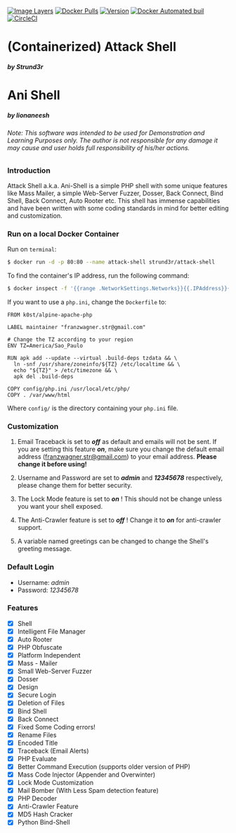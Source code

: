 [//]: # (Badges)
[![Image Layers](https://images.microbadger.com/badges/image/strund3r/attack-shell.svg)](https://microbadger.com/images/strund3r/attack-shell "Get your own image badge on microbadger.com")
[![Docker Pulls](https://img.shields.io/docker/pulls/strund3r/attack-shell.svg)](https://hub.docker.com/r/strund3r/attack-shell/) [![Version](https://images.microbadger.com/badges/version/strund3r/attack-shell.svg)](https://microbadger.com/images/strund3r/attack-shell "Get your own version badge on microbadger.com") [![Docker Automated buil](https://img.shields.io/docker/automated/strund3r/attack-shell.svg)](https://hub.docker.com/r/strund3r/attack-shell/) [![CircleCI](https://circleci.com/gh/Strund3r/Attack-Shell.svg?style=svg)](https://circleci.com/gh/Strund3r/Attack-Shell)

# **(Containerized) Attack Shell**
##### 	*by Strund3r*

# **Ani Shell**
##### 	*by lionaneesh*

###### *Note: This software was intended to be used for Demonstration and Learning Purposes only. The author is not responsible for any damage it may cause and user holds full responsibility of his/her actions.*

### **Introduction**

Attack Shell a.k.a. Ani-Shell is a simple PHP shell with some unique features like Mass Mailer, a simple Web-Server Fuzzer, Dosser, Back Connect, Bind Shell, Back Connect, Auto Rooter etc.
This shell has immense capabilities and have been written with some coding standards in mind for better editing and customization.

### **Run on a local Docker Container**

Run on `terminal`:
```sh
$ docker run -d -p 80:80 --name attack-shell strund3r/attack-shell
```

To find the container's IP address, run the following command:
```sh
$ docker inspect -f '{{range .NetworkSettings.Networks}}{{.IPAddress}}{{end}}' attack-shell
```

If you want to use a `php.ini`, change the `Dockerfile` to:
```
FROM k0st/alpine-apache-php

LABEL maintainer "franzwagner.str@gmail.com"

# Change the TZ according to your region
ENV TZ=America/Sao_Paulo

RUN apk add --update --virtual .build-deps tzdata && \
  ln -snf /usr/share/zoneinfo/${TZ} /etc/localtime && \
  echo "${TZ}" > /etc/timezone && \
  apk del .build-deps

COPY config/php.ini /usr/local/etc/php/
COPY . /var/www/html
```
Where `config/` is the directory containing your `php.ini` file.

### **Customization**

1. Email Traceback is set to **_off_** as default and emails will not be sent. If you are setting this feature **_on_**, make sure you change the default email address (franzwagner.str@gmail.com) to your email address.
**Please change it before using!**

2. Username and Password are set to **_admin_** and **_12345678_** respectively, please change them for better security.

3. The Lock Mode feature is set to **_on_** ! This should not be change unless you want your shell exposed.

4. The Anti-Crawler feature is set to **_off_** ! Change it to **_on_** for anti-crawler support.

5. A variable named greetings can be changed to change the Shell's greeting message.

### **Default Login**

- Username: *admin*
- Password: *12345678*

### **Features**

- [x] Shell
- [x] Intelligent File Manager
- [x] Auto Rooter
- [x] PHP Obfuscate
- [x] Platform Independent
- [x] Mass - Mailer
- [x] Small Web-Server Fuzzer
- [x] Dosser
- [x] Design
- [x] Secure Login
- [x] Deletion of Files
- [x] Bind Shell
- [x] Back Connect
- [x] Fixed Some Coding errors!
- [x] Rename Files
- [x] Encoded Title
- [x] Traceback (Email Alerts)
- [x] PHP Evaluate
- [x] Better Command Execution (supports older version of PHP)
- [x] Mass Code Injector (Appender and Overwinter)
- [x] Lock Mode Customization
- [x] Mail Bomber (With Less Spam detection feature)
- [x] PHP Decoder
- [x] Anti-Crawler Feature
- [x] MD5 Hash Cracker
- [x] Python Bind-Shell
